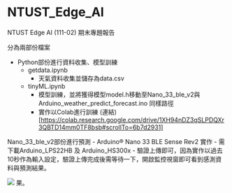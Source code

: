 # NTUST_Edge_AI
NTUST Edge AI (111-02) 期末專題報告

分為兩部份檔案 
- Python部份進行資料收集、模型訓練
	-	getdata.ipynb 
		- 天氣資料收集並儲存為data.csv
	- 	tinyML.ipynb 
		- 模型訓練，並將獲得模型model.h移動至Nano_33_ble_v2與Arduino_weather_predict_forecast.ino 同樣路徑
		- 實作以Colab進行訓練 (連結)[https://colab.research.google.com/drive/1XH94nDZ3qSLPDQXr3QBTD14mm0TF8bsb#scrollTo=6b7d2931]

Nano_33_ble_v2部份進行預測
	-	Arduino® Nano 33 BLE Sense Rev2 實作
	-	需下載Arduino_LPS22HB 及 Arduino_HS300x
	-	驗證上傳即可，因為實作以過去10秒作為輸入設定，驗證上傳完成後需等待一下，開啟監控視窗即可看到感測資料與預測結果。


![](https://hackmd.io/_uploads/rkAwuGY8n.png)
果。
